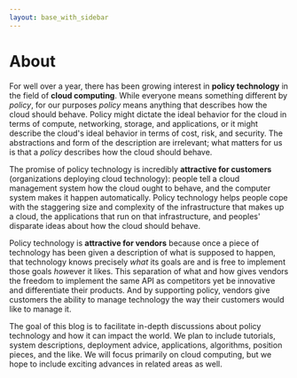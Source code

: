 ```yaml
---
layout: base_with_sidebar
---
```


# About


For well over a year, there has been growing interest in **policy technology** in the field of **cloud computing**.  While everyone means something different by *policy*, for our purposes *policy* means anything that describes how the cloud should behave.  Policy might dictate the ideal behavior for the cloud in terms of compute, networking, storage, and applications, or it might describe the cloud's ideal behavior in terms of cost, risk, and security.  The abstractions and form of the description are irrelevant; what matters for us is that a *policy* describes how the cloud should behave.

The promise of policy technology is incredibly **attractive for customers** (organizations deploying cloud technology): people tell a cloud management system how the cloud ought to behave, and the computer system makes it happen automatically.  Policy technology helps people cope with the staggering size and complexity of the infrastructure that makes up a cloud, the applications that run on that infrastructure, and peoples' disparate ideas about how the cloud should behave.

Policy technology is **attractive for vendors** because once a piece of technology has been given a description of what is supposed to happen, that technology knows precisely *what* its goals are and is free to implement those goals *how*ever it likes.  This separation of what and how gives vendors the freedom to implement the same API as competitors yet be innovative and differentiate their products.  And by supporting policy, vendors give customers the ability to manage technology the way their customers would like to manage it.

The goal of this blog is to facilitate in-depth discussions about policy technology and how it can impact the world.  We plan to include tutorials, system descriptions, deployment advice, applications, algorithms, position pieces, and the like.  We will focus primarily on cloud computing, but we hope to include exciting advances in related areas as well.
